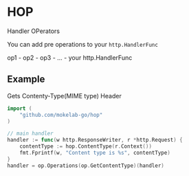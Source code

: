 # HOP
Handler OPerators

You can add pre operations to your `http.HandlerFunc`

op1 - op2 - op3 - ... - your http.HandlerFunc

## Example

Gets Contenty-Type(MIME type) Header
```go
import (
    "github.com/mokelab-go/hop"
)

// main handler
handler := func(w http.ResponseWriter, r *http.Request) {
    contentType := hop.ContentType(r.Context())
    fmt.Fprintf(w, "Content type is %s", contentType)
}
handler = op.Operations(op.GetContentType)(handler)
```


